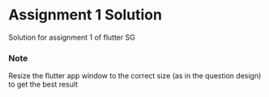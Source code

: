 # Assignment 1 Solution

Solution for assignment 1 of flutter SG

### Note

Resize the flutter app window to the correct size (as in the question design) to get the best result

